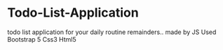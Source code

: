 # Todo-List-Application
todo list application for your daily routine remainders..
made by JS
Used Bootstrap 5
Css3
Html5
